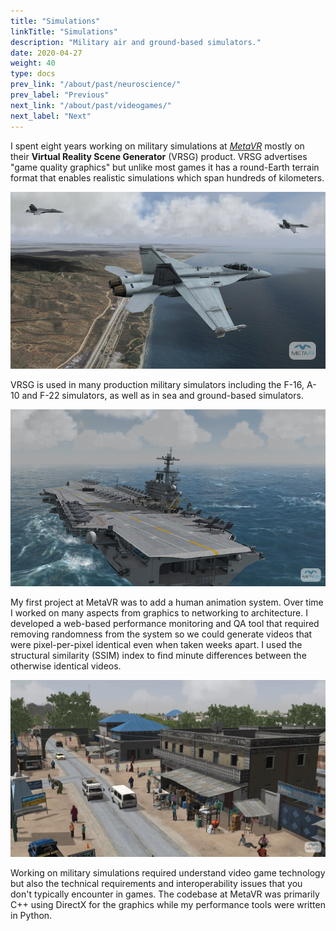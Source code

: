 ```yaml
---
title: "Simulations"
linkTitle: "Simulations"
description: "Military air and ground-based simulators."
date: 2020-04-27
weight: 40
type: docs
prev_link: "/about/past/neuroscience/"
prev_label: "Previous"
next_link: "/about/past/videogames/"
next_label: "Next"
---
```


I spent eight years working on military simulations at
[*MetaVR*](http://metavr.com) mostly on their **Virtual Reality Scene
Generator** (VRSG) product. VRSG advertises "game quality graphics" but unlike
most games it has a round-Earth terrain format that enables realistic
simulations which span hundreds of kilometers.

![VRSG 1](vrsg-1.jpg)

VRSG is used in many production military simulators including the F-16, A-10 and
F-22 simulators, as well as in sea and ground-based simulators.

![VRSG 2](vrsg-2.jpg)

My first project at MetaVR was to add a human animation system. Over time I
worked on many aspects from graphics to networking to architecture. I developed
a web-based performance monitoring and QA tool that required removing randomness
from the system so we could generate videos that were pixel-per-pixel identical
even when taken weeks apart. I used the structural similarity (SSIM) index to
find minute differences between the otherwise identical videos.

![VRSG 3](vrsg-3.jpg)

Working on military simulations required understand video game technology but
also the technical requirements and interoperability issues that you don't
typically encounter in games. The codebase at MetaVR was primarily C++ using
DirectX for the graphics while my performance tools were written in Python.
